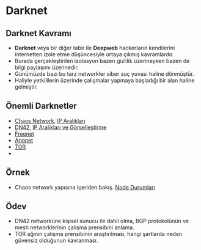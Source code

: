 # Darknet

## Darknet Kavramı

- **Darknet** veya bir diğer tabir ile **Deepweb** hackerların kendilerini internetten izole etme düşüncesiyle ortaya çıkmış kavramlardır. 
- Burada gerçekleştirilen izolasyon bazen gizlilik üzerineyken bazen de bilgi paylaşımı üzerinedir. 
- Günümüzde bazı bu tarz networkler siber suç yuvası haline dönmüştür. 
- Haliyle yetkililerin üzerinde çalışmalar yapmaya başladığı bir alan haline gelmiştir.

## Önemli Darknetler

- [Chaos Network][1], [IP Aralıkları][2]
- [DN42][3], [IP Aralıkları ve Görselleştirme][4]
- [Freenet][5]
- [Anonet][6]
- [TOR][7]
- 
## Örnek

- Chaos network yapısına içeriden bakış. [Node Durumları][8]

## Ödev

- DN42 networküne kişisel sunucu ile dahil olma, BGP protokolünün ve mesh networklerinin çalışma prensibini anlama.
- TOR ağının çalışma prensibinin araştırılması, hangi şartlarda neden güvensiz olduğunun kavranması.

[1]: http://wiki.hamburg.ccc.de/index.php/ChaosVPN
[2]: http://wiki.hamburg.ccc.de/ChaosVPN:IPRanges
[3]: https://dn42.net/
[4]: https://io.nixnodes.net/
[5]: https://freenetproject.org/
[6]: http://anonet.org
[7]: https://www.torproject.org/
[8]: http://vpnhub1.hack/chaosvpn.png

